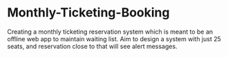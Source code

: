 # Monthly-Ticketing-Booking
Creating a monthly ticketing reservation system which is meant to be an offline web app to maintain waiting list. Aim to design a system with just 25 seats, and reservation close to that will see alert messages.
